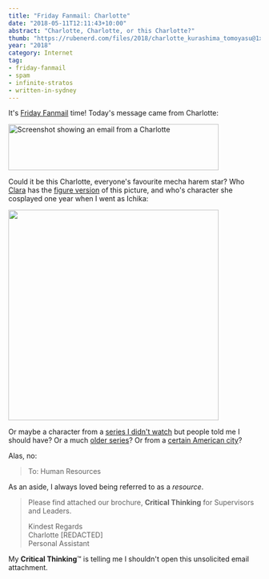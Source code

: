 ```yaml
---
title: "Friday Fanmail: Charlotte"
date: "2018-05-11T12:11:43+10:00"
abstract: "Charlotte, Charlotte, or this Charlotte?"
thumb: "https://rubenerd.com/files/2018/charlotte_kurashima_tomoyasu@1x.jpg"
year: "2018"
category: Internet
tag:
- friday-fanmail
- spam
- infinite-stratos
- written-in-sydney
---
```

It's [Friday Fanmail] time! Today's message came from Charlotte:

<p><img src="https://rubenerd.com/files/2018/charlotte-email.png" alt="Screenshot showing an email from a Charlotte" style="width:420px; height:92px;" /></p>

Could it be this Charlotte, everyone's favourite mecha harem star? Who [Clara] has the [figure version] of this picture, and who's character she cosplayed one year when I went as Ichika:

<p><img src="https://rubenerd.com/files/2018/charlotte_kurashima_tomoyasu@1x.jpg" srcset="https://rubenerd.com/files/2018/charlotte_kurashima_tomoyasu@1x.jpg 1x, https://rubenerd.com/files/2018/charlotte_kurashima_tomoyasu@2x.jpg 2x" alt="" style="width:420px" /></p>

Or maybe a character from a [series I didn't watch] but people told me I should have? Or a much [older series]? Or from a [certain American city]?

Alas, no:

> To: Human Resources

As an aside, I always loved being referred to as a *resource*.

> Please find attached our brochure, **Critical Thinking** for Supervisors and Leaders.
> 
> Kindest Regards  
> Charlotte [REDACTED]  
> Personal Assistant

My **Critical Thinking**&trade; is telling me I shouldn't open this unsolicited email attachment.

[Clara]: https://www.instagram.com/kirisviel/
[figure version]: https://myfigurecollection.net/item/110164 "MyFigureCollection: IS: Infinite Stratos - Charlotte Dunois - 4-Leaves - 1/7 - Bunny Style (Kotobukiya, Media Factory)"
[series I didn't watch]: https://myanimelist.net/anime/28999/Charlotte?q=charlotte "MyAnimeList: Charlotte"
[certain American city]: https://en.wikipedia.org/wiki/Charlotte%2C_North_Carolina "Wikipedia: Charlotte, North Carolina"
[older series]: https://myanimelist.net/anime/3196/Wakakusa_no_Charlotte "MyAnimeList: Wakakusa no Charlotte"
[Friday fanmail]: https://rubenerd.com/tag/spam/ "Posts tagged with spam"

